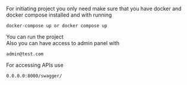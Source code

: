For initiating project you only need make sure that you have docker and docker compose installed and with running 
    
    docker-compose up or docker compose up

You can run the project
<br/>
Also you can have access to admin panel with
    
    admin@test.com

For accessing APIs use
    
    0.0.0.0:8000/swagger/
